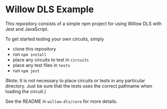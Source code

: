# Willow DLS Example

This repository consists of a simple npm project for using  Willow DLS with Jest and JavaScript.

To get started testing your own circuits, simply
  * clone this repository
  * run `npm install`
  * place any circuits to test in `circuits`
  * place any test files in `tests`
  * run `npm jest`

(Note: It is not necessary to place circuits or tests in any particular directory.
Just be sure that the tests uses the correct pathname when loading the circuit.)

See the README in `willow-dls/core` for more details.
